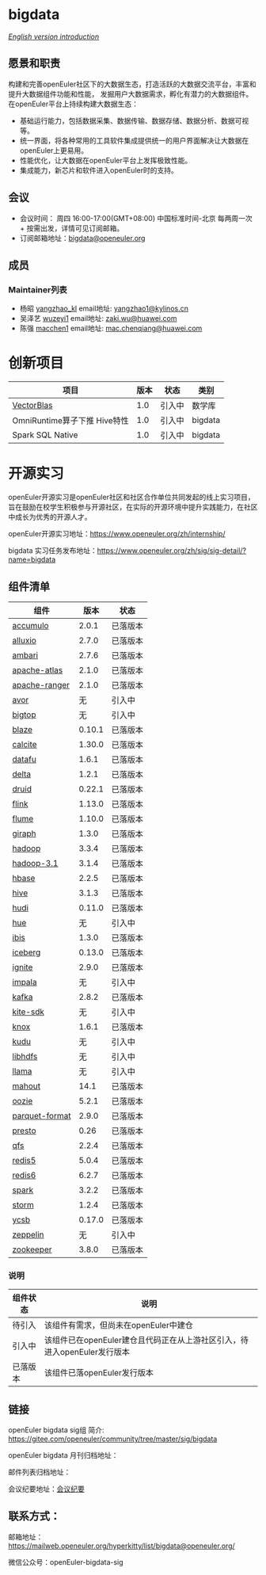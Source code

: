 # bigdata    
[ _English version introduction_ ](readme-English.md)


## 愿景和职责
构建和完善openEuler社区下的大数据生态，打造活跃的大数据交流平台，丰富和提升大数据组件功能和性能，
发掘用户大数据需求，孵化有潜力的大数据组件。
在openEuler平台上持续构建大数据生态：
- 基础运行能力，包括数据采集、数据传输、数据存储、数据分析、数据可视等。
- 统一界面，将各种常用的工具软件集成提供统一的用户界面解决让大数据在openEuler上更易用。
- 性能优化，让大数据在openEuler平台上发挥极致性能。
- 集成能力，新芯片和软件进入openEuler时的支持。

## 会议

- 会议时间： 周四 16:00-17:00(GMT+08:00) 中国标准时间-北京 每两周一次 + 按需出发，详情可见订阅邮箱。
- 订阅邮箱地址：bigdata@openeuler.org

## 成员

### Maintainer列表
  - 杨昭    [yangzhao_kl](https://gitee.com/yangzhao_kl) email地址: yangzhao1@kylinos.cn 
  - 吴泽艺  [wuzeyi1](https://gitee.com/wuzeyi1)         email地址: zaki.wu@huawei.com
  - 陈强    [macchen1](https://gitee.com/macchen1)       email地址: mac.chenqiang@huawei.com

# 创新项目
| 项目 | 版本 | 状态 | 类别 |
| ---- | ---- | ---- | ---- |
|[VectorBlas](https://gitee.com/openeuler/vectorBlas) | 1.0 | 引入中| 数学库 |
|OmniRuntime算子下推 Hive特性|1.0|引入中|bigdata|
|Spark SQL Native|1.0|引入中|bigdata|

# 开源实习
openEuler开源实习是openEuler社区和社区合作单位共同发起的线上实习项目，旨在鼓励在校学生积极参与开源社区，在实际的开源环境中提升实践能力，在社区中成长为优秀的开源人才。

openEuler开源实习地址：https://www.openeuler.org/zh/internship/

bigdata 实习任务发布地址：https://www.openeuler.org/zh/sig/sig-detail/?name=bigdata

## 组件清单

| 组件 | 版本 | 状态 |
| ---------------- |---------------- |---------------- |
|	[accumulo](https://gitee.com/src-openeuler/accumulo)	|	2.0.1	|	已落版本	|
|	[alluxio](https://gitee.com/src-openeuler/alluxio)	|	2.7.0	|	已落版本	|
|	[ambari](https://gitee.com/src-openeuler/ambari)	|	2.7.6	|	已落版本	|
|	[apache-atlas](https://gitee.com/src-openeuler/apache-atlas)	|	2.1.0	|	已落版本	|
|	[apache-ranger](https://gitee.com/src-openeuler/apache-ranger)	|	2.1.0	|	已落版本	|
|	[avor](https://gitee.com/src-openeuler/avor)	|	无	|	引入中	|
|	[bigtop](https://gitee.com/src-openeuler/bigtop)	|	无	|	引入中	|
|	[blaze](https://gitee.com/src-openeuler/blaze)	|	0.10.1	|	已落版本	|
|	[calcite](https://gitee.com/src-openeuler/calcite)	|	1.30.0	|	已落版本	|
|	[datafu](https://gitee.com/src-openeuler/datafu)	|	1.6.1	|	已落版本	|
|	[delta](https://gitee.com/src-openeuler/delta)	|	1.2.1	|	已落版本	|
|	[druid](https://gitee.com/src-openeuler/druid)	|	0.22.1	|	已落版本	|
|	[flink](https://gitee.com/src-openeuler/flink)	|	1.13.0	|	已落版本	|
|	[flume](https://gitee.com/src-openeuler/flume)	|	1.10.0	|	已落版本	|
|	[giraph](https://gitee.com/src-openeuler/giraph)	|	1.3.0	|	已落版本	|
|	[hadoop](https://gitee.com/src-openeuler/hadoop)	|	3.3.4	|	已落版本	|
|	[hadoop-3.1](https://gitee.com/src-openeuler/hadoop-3.1)	|	3.1.4	|	已落版本	|
|	[hbase](https://gitee.com/src-openeuler/hbase)	|	2.2.5	|	已落版本	|
|	[hive](https://gitee.com/src-openeuler/hive)	|	3.1.3	|	已落版本	|
|	[hudi](https://gitee.com/src-openeuler/hudi)	|	0.11.0	|	已落版本	|
|	[hue](https://gitee.com/src-openeuler/hue)	|	无	|	引入中	|
|	[ibis](https://gitee.com/src-openeuler/ibis)	|	1.3.0	|	已落版本	|
|	[iceberg](https://gitee.com/src-openeuler/iceberg)	|	0.13.0	|	已落版本	|
|	[ignite](https://gitee.com/src-openeuler/ignite)	|	2.9.0	|	已落版本	|
|	[impala](https://gitee.com/src-openeuler/impala)	|	无	|	引入中	|
|	[kafka](https://gitee.com/src-openeuler/kafka)	|	2.8.2	|	已落版本	|
|	[kite-sdk](https://gitee.com/src-openeuler/kite-sdk)	|	无	|	引入中	|
|	[knox](https://gitee.com/src-openeuler/knox)	|	1.6.1	|	已落版本	|
|	[kudu](https://gitee.com/src-openeuler/kudu)	|	无	|	引入中	|
|	[libhdfs](https://gitee.com/src-openeuler/libhdfs)	|	无	|	引入中	|
|	[llama](https://gitee.com/src-openeuler/llama)	|	无	|	引入中	|
|	[mahout](https://gitee.com/src-openeuler/mahout)	|	14.1	|	已落版本	|
|	[oozie](https://gitee.com/src-openeuler/oozie)	|	5.2.1	|	已落版本	|
|	[parquet-format](https://gitee.com/src-openeuler/parquet-format)	|	2.9.0	|	已落版本	|
|	[presto](https://gitee.com/src-openeuler/presto)	|	0.26	|	已落版本	|
|	[qfs](https://gitee.com/src-openeuler/qfs)	|	2.2.4	|	已落版本	|
|	[redis5](https://gitee.com/src-openeuler/redis5)	|	5.0.4	|	已落版本	|
|	[redis6](https://gitee.com/src-openeuler/redis6)	|	6.2.7	|	已落版本	|
|	[spark](https://gitee.com/src-openeuler/spark)	|	3.2.2	|	已落版本	|
|	[storm](https://gitee.com/src-openeuler/storm)	|	1.2.4	|	已落版本	|
|	[ycsb](https://gitee.com/src-openeuler/ycsb)	|	0.17.0	|	已落版本	|
|	[zeppelin](https://gitee.com/src-openeuler/zeppelin)	|	无	|	引入中	|
|	[zookeeper](https://gitee.com/src-openeuler/zookeeper)	|	3.8.0	|	已落版本	|

### 说明
| 组件状态 | 说明 |
|------|----|
| 待引入     | 该组件有需求，但尚未在openEuler中建仓   |
| 引入中     | 该组件已在openEuler建仓且代码正在从上游社区引入，待进入openEuler发行版本 |
| 已落版本    | 该组件已落openEuler发行版本   |
                     


## 链接
openEuler bigdata sig组 简介: https://gitee.com/openeuler/community/tree/master/sig/bigdata

openEuler bigdata 月刊归档地址：

邮件列表归档地址： 

会议纪要地址：[会议纪要](https://gitee.com/openeuler/bigdata/wikis/sig-bigdata%E4%BB%8B%E7%BB%8D)



## 联系方式：
邮箱地址：https://mailweb.openeuler.org/hyperkitty/list/bigdata@openeuler.org/

微信公众号：openEuler-bigdata-sig

